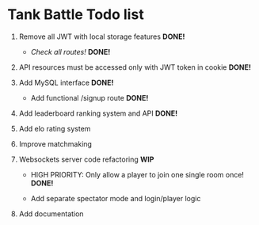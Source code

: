 # Tank Battle Todo list

1. Remove all JWT with local storage features **DONE!**

	* _Check all routes!_ **DONE!**

2. API resources must be accessed only with JWT token in cookie **DONE!**

3. Add MySQL interface **DONE!**

	* Add functional /signup route **DONE!**

4. Add leaderboard ranking system and API **DONE!**

5. Add elo rating system

6. Improve matchmaking

7. Websockets server code refactoring **WIP**

	* HIGH PRIORITY: Only allow a player to join one single room once! **DONE!**

	* Add separate spectator mode and login/player logic

8. Add documentation

